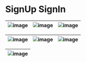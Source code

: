 # SignUp SignIn

| ![image](https://github.com/user-attachments/assets/eeceb1fb-ec29-44b3-8547-21d22e62cbcf) | ![image](https://github.com/user-attachments/assets/dea7beb5-c08e-402b-b26d-d3519648bf27) | ![image](https://github.com/user-attachments/assets/a7991973-e3b9-4c60-99dc-51f4ba5b1812) |
|------------------------------------------------------------------------------------------------|------------------------------------------------------------------------------------------------|------------------------------------------------------------------------------------------------|

| ![image](https://github.com/user-attachments/assets/ae2a143d-34f3-4028-a037-9a2e0fe69632) | ![image](https://github.com/user-attachments/assets/3158926a-ee84-4a5e-8dcd-ef9aae9e7d16) | ![image](https://github.com/user-attachments/assets/37fda5e8-7e09-4d7f-8d2d-634fcd444996) |
|------------------------------------------------------------------------------------------------|------------------------------------------------------------------------------------------------|------------------------------------------------------------------------------------------------|

|                                           ![image](https://github.com/user-attachments/assets/6bc63b74-8dbc-4f77-bef7-1bb7c7c793e2)                                           |
|------------------------------------------------------------------------------------------------------------------------------------------------|
